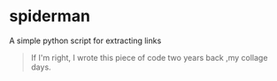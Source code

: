 spiderman
=========

A simple python script for extracting links

>If I'm right, I wrote this piece of code two years back ,my collage days. 

